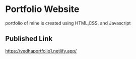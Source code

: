 # Portfolio Website
  portfolio of mine is created using HTML,CSS, and Javascript
## Published Link
https://vedhaportfolio1.netlify.app/
